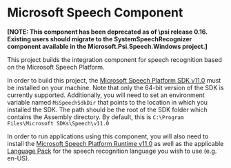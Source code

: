 ﻿# Microsoft Speech Component

**[NOTE: This component has been deprecated as of \\psi release 0.16. Existing users should migrate to the SystemSpeechRecognizer component available in the Microsoft.Psi.Speech.Windows project.]**

This project builds the integration component for speech recognition based on the Microsoft Speech Platform.

In order to build this project, the [Microsoft Speech Platform SDK v11.0](http://go.microsoft.com/fwlink/?LinkID=223570) must be installed on your machine. Note that only the 64-bit version of the SDK is currently supported. Additionally, you will need to set an environment variable named `MsSpeechSdkDir` that points to the location in which you installed the SDK. The path should be the root of the SDK folder which contains the Assembly directory. By default, this is `C:\Program Files\Microsoft SDKs\Speech\v11.0`

In order to run applications using this component, you will also need to install the [Microsoft Speech Platform Runtime v11.0](http://go.microsoft.com/fwlink/?LinkID=223568) as well as the applicable [Language Pack](http://go.microsoft.com/fwlink/?LinkID=223569) for the speech recognition language you wish to use (e.g. en-US).
